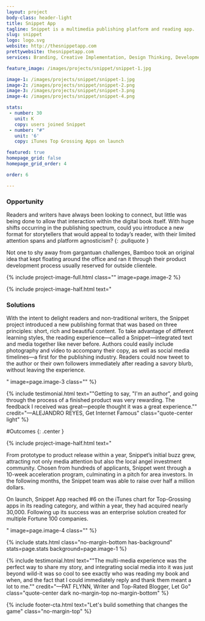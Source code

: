 ```yaml
---
layout: project
body-class: header-light
title: Snippet App
tagline: Snippet is a multimedia publishing platform and reading app.
slug: snippet
logo: logo.svg
website: http://thesnippetapp.com
prettywebsite: thesnippetapp.com
services: Branding, Creative Implementation, Design Thinking, Development

feature_image: /images/projects/snippet/snippet-1.jpg

image-1: /images/projects/snippet/snippet-1.jpg
image-2: /images/projects/snippet/snippet-2.png
image-3: /images/projects/snippet/snippet-3.png
image-4: /images/projects/snippet/snippet-4.png

stats:
 - number: 30
   unit: K
   copy: users joined Snippet
 - number: "#"
   unit: '6'
   copy: iTunes Top Grossing Apps on launch

featured: true
homepage_grid: false
homepage_grid_order: 4

order: 6

---
```


### Opportunity
Readers and writers have always been looking to connect, but little was being done to allow that interaction within the digital book itself. With huge shifts occurring in the publishing spectrum, could you introduce a new format for storytellers that would appeal to today’s reader, with their limited attention spans and platform agnosticism?
{: .pullquote }

Not one to shy away from gargantuan challenges, Bamboo took an original idea that kept floating around the office and ran it through their product development process usually reserved for outside clientele.

{% include project-image-full.html class="" image=page.image-2 %}

{% include project-image-half.html text="<h3>Solutions</h3><p>With the intent to delight readers and non-traditional writers, the Snippet project introduced a new publishing format that was based on three principles: short, rich and beautiful content. To take advantage of different learning styles, the reading experience—called a Snippet—integrated text and media together like never before. Authors could easily include photography and video to accompany their copy, as well as social media timelines—a first for the publishing industry. Readers could now tweet to the author or their own followers immediately after reading a savory blurb, without leaving the experience.</p>" image=page.image-3 class="" %}

{% include testimonial.html text="\"Getting to say, \"I'm an author\", and going through the process of a finished product was very rewarding. The feedback I received was great—people thought it was a great experience.\"" credit="—ALEJANDRO REYES, Get Internet Famous" class="quote-center light" %}

#Outcomes
{: .center }

{% include project-image-half.html text="<p>From prototype to product release within a year, Snippet’s initial buzz grew, attracting not only media attention but also the local angel investment community. Chosen from hundreds of applicants, Snippet went through a 10-week acceleration program, culminating in a pitch for area investors. In the following months, the Snippet team was able to raise over half a million dollars.</p><p>On launch, Snippet App reached #6 on the iTunes chart for Top-Grossing apps in its reading category, and within a year, they had acquired nearly 30,000. Following up its success was an enterprise solution created for multiple Fortune 100 companies.</p>" image=page.image-4 class="" %}

{% include stats.html class="no-margin-bottom has-background" stats=page.stats background=page.image-1 %}

{% include testimonial.html text="\"The multi-media experience was the perfect way to share my story, and integrating social media into it was just beyond wild-it was so cool to see exactly who was reading my book and when, and the fact that I could immediately reply and thank them meant a lot to me.\"" credit="—PAT FLYNN, Writer and Top-Rated Blogger, Let Go" class="quote-center dark no-margin-top no-margin-bottom" %}

{% include footer-cta.html text="Let's build something that changes the game" class="no-margin-top" %}

